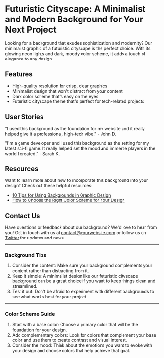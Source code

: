 <!--font:Lobster-->

# Futuristic Cityscape: A Minimalist and Modern Background for Your Next Project

Looking for a background that exudes sophistication and modernity? Our minimalist graphic of a futuristic cityscape is the perfect choice. With its glowing neon lights and dark, moody color scheme, it adds a touch of elegance to any design.

## Features

- High-quality resolution for crisp, clear graphics
- Minimalist design that won't distract from your content
- Dark color scheme that's easy on the eyes
- Futuristic cityscape theme that's perfect for tech-related projects

## User Stories

"I used this background as the foundation for my website and it really helped give it a professional, high-tech vibe." - John D.

"I'm a game developer and I used this background as the setting for my latest sci-fi game. It really helped set the mood and immerse players in the world I created." - Sarah K.

## Resources

Want to learn more about how to incorporate this background into your design? Check out these helpful resources:

- [10 Tips for Using Backgrounds in Graphic Design](#background-tips)
- [How to Choose the Right Color Scheme for Your Design](#color-scheme-guide)

## Contact Us

Have questions or feedback about our background? We'd love to hear from you! Get in touch with us at [contact@yourwebsite.com](mailto:contact@yourwebsite.com) or follow us on [Twitter](#twitter-handle) for updates and news.

---

### Background Tips

1. Consider the content: Make sure your background complements your content rather than distracting from it.
2. Keep it simple: A minimalist design like our futuristic cityscape background can be a great choice if you want to keep things clean and streamlined.
3. Test it out: Don't be afraid to experiment with different backgrounds to see what works best for your project.

---

### Color Scheme Guide

1. Start with a base color: Choose a primary color that will be the foundation for your design.
2. Add complementary colors: Look for colors that complement your base color and use them to create contrast and visual interest.
3. Consider the mood: Think about the emotions you want to evoke with your design and choose colors that help achieve that goal.

<!--

Write me content for website with wallpaper which alt text is:

"A minimalist graphic of a futuristic cityscape, with glowing neon lights and a dark and moody color scheme."

The name/title of the page should not be 1:1 copy of the alt text but rather a real content of the website which is using this wallpaper.

- Use markdown format 
- Start with heading
- Heading should be short and concise
- The content should look like a real website 
- The website should not be about the wallpaper, wallpaper is just a related background
- Heading should be contain work "wallpaper" or "background"
- Include real sections like references, contact, user stories, etc. use things relevant to the page purpose.
- Feel free to use structure like headings, bullets, numbering, blockquotes, paragraphs, horizontal lines, etc.
- You can use formatting like bold or _italic_
- You can include UTF-8 emojis
- Links should be only #hash anchors (and you can refer to the document itself)
- Do not include images


---


# Futuristic Cityscape Wallpaper for Your Next Project

Looking for a sleek and modern background for your next project? Look no further than our minimalist graphic of a futuristic cityscape. With its glowing neon lights and dark, moody color scheme, this wallpaper is perfect for adding a touch of sophistication to any design.

## Features

- High-quality resolution for crisp, clear graphics
- Minimalist design that won't distract from your content
- Dark color scheme that's easy on the eyes
- Futuristic cityscape theme that's perfect for tech-related projects

## User Stories

"I used this wallpaper as the background for my portfolio website and it really helped give it a professional, high-tech vibe." - John D.

"I'm a game developer and I used this wallpaper as the background for my latest sci-fi game. It really helped set the mood and immerse players in the world I created." - Sarah K.

## References

Want to learn more about how to incorporate this wallpaper into your design? Check out these helpful resources:

- [10 Tips for Using Backgrounds in Graphic Design](#background-tips)
- [How to Choose the Right Color Scheme for Your Design](#color-scheme-guide)

## Contact Us

Have questions or feedback about our wallpaper? We'd love to hear from you! Get in touch with us at [contact@yourwebsite.com](mailto:contact@yourwebsite.com) or follow us on [Twitter](#twitter-handle) for updates and news.

---

### Background Tips

1. Consider the content: Make sure your background complements your content rather than distracting from it.
2. Keep it simple: A minimalist design like our futuristic cityscape wallpaper can be a great choice if you want to keep things clean and streamlined.
3. Test it out: Don't be afraid to experiment with different backgrounds to see what works best for your project.

---

### Color Scheme Guide

1. Start with a base color: Choose a primary color that will be the foundation for your design.
2. Add complementary colors: Look for colors that complement your base color and use them to create contrast and visual interest.
3. Consider the mood: Think about the emotions you want to evoke with your design and choose colors that help achieve that goal.


---


Heading should not include word "wallpaper". The website should not be about the wallpaper itself, wallpaper is just a related background, rewrite whole content.


---


# Futuristic Cityscape: A Minimalist and Modern Background for Your Next Project

Looking for a background that exudes sophistication and modernity? Our minimalist graphic of a futuristic cityscape is the perfect choice. With its glowing neon lights and dark, moody color scheme, it adds a touch of elegance to any design.

## Features

- High-quality resolution for crisp, clear graphics
- Minimalist design that won't distract from your content
- Dark color scheme that's easy on the eyes
- Futuristic cityscape theme that's perfect for tech-related projects

## User Stories

"I used this background as the foundation for my website and it really helped give it a professional, high-tech vibe." - John D.

"I'm a game developer and I used this background as the setting for my latest sci-fi game. It really helped set the mood and immerse players in the world I created." - Sarah K.

## Resources

Want to learn more about how to incorporate this background into your design? Check out these helpful resources:

- [10 Tips for Using Backgrounds in Graphic Design](#background-tips)
- [How to Choose the Right Color Scheme for Your Design](#color-scheme-guide)

## Contact Us

Have questions or feedback about our background? We'd love to hear from you! Get in touch with us at [contact@yourwebsite.com](mailto:contact@yourwebsite.com) or follow us on [Twitter](#twitter-handle) for updates and news.

---

### Background Tips

1. Consider the content: Make sure your background complements your content rather than distracting from it.
2. Keep it simple: A minimalist design like our futuristic cityscape background can be a great choice if you want to keep things clean and streamlined.
3. Test it out: Don't be afraid to experiment with different backgrounds to see what works best for your project.

---

### Color Scheme Guide

1. Start with a base color: Choose a primary color that will be the foundation for your design.
2. Add complementary colors: Look for colors that complement your base color and use them to create contrast and visual interest.
3. Consider the mood: Think about the emotions you want to evoke with your design and choose colors that help achieve that goal.

-->
